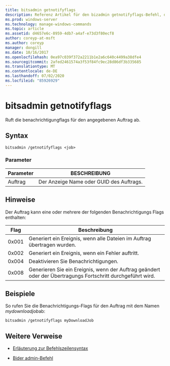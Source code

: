 ```yaml
---
title: bitsadmin getnotifyflags
description: Referenz Artikel für den bizadmin getnotifyflags-Befehl, der die Benachrichtigungs-Flags für den angegebenen Auftrag abruft.
ms.prod: windows-server
ms.technology: manage-windows-commands
ms.topic: article
ms.assetid: d4657e6c-8959-4db7-a4af-e73d3f80ecf8
author: coreyp-at-msft
ms.author: coreyp
manager: dongill
ms.date: 10/16/2017
ms.openlocfilehash: 0ea97c039f372a2211b1e2a6c640c4499a38dfe4
ms.sourcegitcommit: 2afed2461574a3f53f84fc9ec28d86df3b335685
ms.translationtype: MT
ms.contentlocale: de-DE
ms.lasthandoff: 07/02/2020
ms.locfileid: "85926929"
---
```

# <a name="bitsadmin-getnotifyflags"></a>bitsadmin getnotifyflags

Ruft die benachrichtigungflags für den angegebenen Auftrag ab.

## <a name="syntax"></a>Syntax

```
bitsadmin /getnotifyflags <job>
```

### <a name="parameters"></a>Parameter

| Parameter | BESCHREIBUNG |
| -------------- | -------------- |
| Auftrag | Der Anzeige Name oder GUID des Auftrags. |

## <a name="remarks"></a>Hinweise

Der Auftrag kann eine oder mehrere der folgenden Benachrichtigungs Flags enthalten:

| Flag | Beschreibung |
| ----- | ----- |
| 0x001 | Generiert ein Ereignis, wenn alle Dateien im Auftrag übertragen wurden. |
| 0x002 | Generiert ein Ereignis, wenn ein Fehler auftritt. |
| 0x004 | Deaktivieren Sie Benachrichtigungen. |
| 0x008 | Generieren Sie ein Ereignis, wenn der Auftrag geändert oder der Übertragungs Fortschritt durchgeführt wird. |

## <a name="examples"></a>Beispiele

So rufen Sie die Benachrichtigungs-Flags für den Auftrag mit dem Namen *mydownloadjob*ab:

```
bitsadmin /getnotifyflags myDownloadJob
```

## <a name="additional-references"></a>Weitere Verweise

- [Erläuterung zur Befehlszeilensyntax](command-line-syntax-key.md)

- [Bider admin-Befehl](bitsadmin.md)
